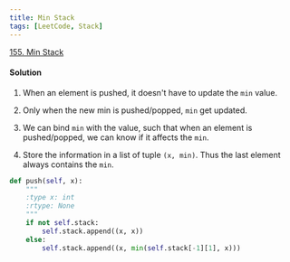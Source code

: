 ```yaml
---
title: Min Stack
tags: [LeetCode, Stack]
---
```


[155. Min Stack](https://leetcode.com/problems/min-stack/)
#### Solution
1. When an element is pushed, it doesn't have to update the `min` value.

1. Only when the new min is pushed/popped, `min` get updated. 

1. We can bind `min` with the value, such that when an element is pushed/popped, we can know if it affects the `min`.

1. Store the information in a list of tuple `(x, min)`. Thus the last element always contains the `min`.

```python
def push(self, x):
    """
    :type x: int
    :rtype: None
    """
    if not self.stack:
        self.stack.append((x, x))
    else:
        self.stack.append((x, min(self.stack[-1][1], x)))
```